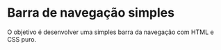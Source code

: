 # Barra de navegação simples

O objetivo é desenvolver uma simples barra da navegação com HTML e CSS puro.
